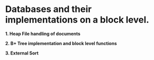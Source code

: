 # Databases and their implementations on a block level.

**1. Heap File handling of documents**

**2. B+ Tree implementation and block level functions**

**3. External Sort**